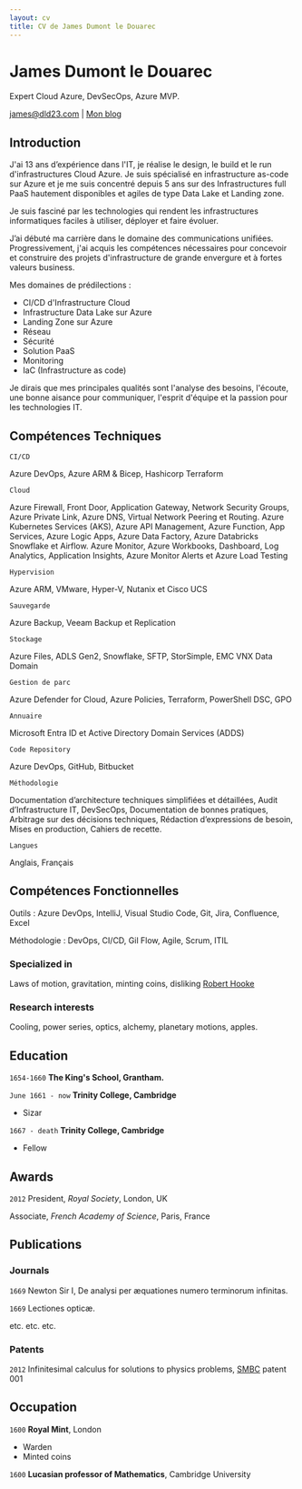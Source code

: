 ```yaml
---
layout: cv
title: CV de James Dumont le Douarec
---
```

# James Dumont le Douarec
Expert Cloud Azure, DevSecOps, Azure MVP.

<div id="webaddress">
<a href="james@dld23.com">james@dld23.com</a>
| <a href="https://jamesdld23.medium.com/">Mon blog</a>
</div>


## Introduction

J'ai 13 ans d’expérience dans l'IT, je réalise le design, le build et le run d'infrastructures Cloud Azure. Je suis spécialisé en infrastructure as-code sur Azure et je me suis concentré depuis 5 ans sur des Infrastructures full PaaS hautement disponibles et agiles de type Data Lake et Landing zone.

Je suis fasciné par les technologies qui rendent les infrastructures informatiques faciles à utiliser, déployer et faire évoluer.

J’ai débuté ma carrière dans le domaine des communications unifiées. Progressivement, j'ai acquis les compétences nécessaires pour concevoir et construire des projets d'infrastructure de grande envergure et à fortes valeurs business.

Mes domaines de prédilections :
` `
- CI/CD d'Infrastructure Cloud
- Infrastructure Data Lake sur Azure
- Landing Zone sur Azure
- Réseau
- Sécurité
- Solution PaaS
- Monitoring
- IaC (Infrastructure as code)

Je dirais que mes principales qualités sont l'analyse des besoins, l'écoute, une bonne aisance pour communiquer, l'esprit d'équipe et la passion pour les technologies IT.

## Compétences Techniques

`CI/CD`

Azure DevOps, Azure ARM & Bicep, Hashicorp Terraform

`Cloud`

Azure Firewall, Front Door, Application Gateway, Network Security Groups, Azure Private Link, Azure DNS, Virtual Network Peering et Routing.
Azure Kubernetes Services (AKS), Azure API Management, Azure Function, App Services, Azure Logic Apps, Azure Data Factory, Azure Databricks Snowflake et Airflow.
Azure Monitor, Azure Workbooks, Dashboard, Log Analytics, Application Insights, Azure Monitor Alerts et Azure Load Testing

`Hypervision`

Azure ARM, VMware, Hyper-V, Nutanix et Cisco UCS

`Sauvegarde`

Azure Backup, Veeam Backup et Replication

`Stockage` 

Azure Files, ADLS Gen2, Snowflake, SFTP, StorSimple, EMC VNX Data Domain

`Gestion de parc`

Azure Defender for Cloud, Azure Policies, Terraform, PowerShell DSC, GPO

`Annuaire` 

Microsoft Entra ID et Active Directory Domain Services (ADDS)

`Code Repository`

Azure DevOps, GitHub, Bitbucket

`Méthodologie`

Documentation d’architecture techniques simplifiées et détaillées, Audit d’Infrastructure IT, DevSecOps, Documentation de bonnes pratiques, Arbitrage sur des décisions techniques, Rédaction d’expressions de besoin, Mises en production, Cahiers de recette.

`Langues` 

Anglais, Français

## Compétences Fonctionnelles

Outils : Azure DevOps, IntelliJ, Visual Studio Code, Git, Jira, Confluence, Excel 

Méthodologie : DevOps, CI/CD, Gil Flow, Agile, Scrum, ITIL

### Specialized in

Laws of motion, gravitation, minting coins, disliking [Robert Hooke](http://en.wikipedia.org/wiki/Robert_Hooke)


### Research interests

Cooling, power series, optics, alchemy, planetary motions, apples.


## Education

`1654-1660`
__The King's School, Grantham.__

`June 1661 - now`
__Trinity College, Cambridge__

- Sizar

`1667 - death`
__Trinity College, Cambridge__

- Fellow



## Awards

`2012`
President, *Royal Society*, London, UK

Associate, *French Academy of Science*, Paris, France



## Publications

<!-- A list is also available [online](http://scholar.google.co.uk/citations?user=LTOTl0YAAAAJ) -->

### Journals

`1669`
Newton Sir I, De analysi per æquationes numero terminorum infinitas. 

`1669`
Lectiones opticæ.

etc. etc. etc.

### Patents

`2012`
Infinitesimal calculus for solutions to physics problems, [SMBC](http://www.techdirt.com/articles/20121011/09312820678/if-patents-had-been-around-time-newton.shtml) patent 001


## Occupation

`1600`
__Royal Mint__, London

- Warden
- Minted coins

`1600`
__Lucasian professor of Mathematics__, Cambridge University



<!-- ### Footer

Last updated: May 2013 -->


